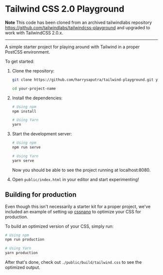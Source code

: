 # Tailwind CSS 2.0 Playground

**Note** This code has been cloned from an archived tailwindlabs repository https://github.com/tailwindlabs/tailwindcss-playground and upgraded to work with TailwindCSS 2.0.x.

---

A simple starter project for playing around with Tailwind in a proper PostCSS environment.

To get started:

1. Clone the repository:

   ```bash
   git clone https://github.com/harrysaputra/tailwind-playground.git your-project-name

   cd your-project-name
   ```

2. Install the dependencies:

   ```bash
   # Using npm
   npm install

   # Using Yarn
   yarn
   ```

3. Start the development server:

   ```bash
   # Using npm
   npm run serve

   # Using Yarn
   yarn serve
   ```

   Now you should be able to see the project running at localhost:8080.

4. Open `public/index.html` in your editor and start experimenting!

## Building for production

Even though this isn't necessarily a starter kit for a proper project, we've included an example of setting up [cssnano](https://cssnano.co/) to optimize your CSS for production.

To build an optimized version of your CSS, simply run:

```bash
# Using npm
npm run production

# Using Yarn
yarn production
```

After that's done, check out `./public/build/tailwind.css` to see the optimized output.
